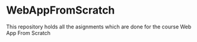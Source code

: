 # WebAppFromScratch
This repository holds all the asignments which are done for the course Web App From Scratch
